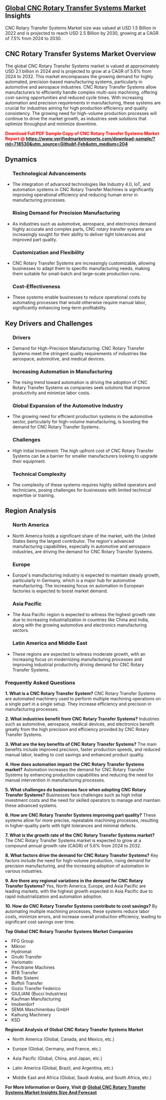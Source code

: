 <h2><a href="https://www.verifiedmarketreports.com/download-sample/?rid=718530&amp;utm_source=Githubf&amp;utm_medium=204" target="_blank">Global CNC Rotary Transfer Systems Market</a> Insights</h2><p>CNC Rotary Transfer Systems Market size was valued at USD 1.5 Billion in 2022 and is projected to reach USD 2.5 Billion by 2030, growing at a CAGR of 7.5% from 2024 to 2030.</p><p> <h2>CNC Rotary Transfer Systems Market Overview</h2> <p>The global CNC Rotary Transfer Systems market is valued at approximately USD 2.1 billion in 2024 and is projected to grow at a CAGR of 5.6% from 2024 to 2032. This market encompasses the growing demand for highly automated, precision-based manufacturing systems, particularly in automotive and aerospace industries. CNC Rotary Transfer Systems allow manufacturers to efficiently handle complex multi-axis machining, offering cost-saving opportunities and reduced cycle times. With increasing automation and precision requirements in manufacturing, these systems are crucial for industries aiming for high production efficiency and quality consistency. The growing need for high-volume production processes will continue to drive the market growth, as industries seek solutions that optimize throughput and minimize downtime.</p> <p><strong><p><span class=""><span style="color: #ff0000;"><strong>Download Full PDF Sample Copy of CNC Rotary Transfer Systems Market Report</strong> @ </span><a href="https://www.verifiedmarketreports.com/download-sample/?rid=718530&amp;utm_source=Githubf-Feb&amp;utm_medium=204" target="_blank">https://www.verifiedmarketreports.com/download-sample/?rid=718530&amp;utm_source=Githubf-Feb&amp;utm_medium=204</a></span></p></strong></p> <h2>Dynamics</h2> <ul> <h3>Technological Advancements</h3> <li>The integration of advanced technologies like Industry 4.0, IoT, and automation systems in CNC Rotary Transfer Machines is significantly improving operational efficiency and reducing human error in manufacturing processes.</li> <h3>Rising Demand for Precision Manufacturing</h3> <li>As industries such as automotive, aerospace, and electronics demand highly accurate and complex parts, CNC rotary transfer systems are increasingly sought for their ability to deliver tight tolerances and improved part quality.</li> <h3>Customization and Flexibility</h3> <li>CNC Rotary Transfer Systems are increasingly customizable, allowing businesses to adapt them to specific manufacturing needs, making them suitable for small-batch and large-scale production runs.</li> <h3>Cost-Effectiveness</h3> <li>These systems enable businesses to reduce operational costs by automating processes that would otherwise require manual labor, significantly enhancing long-term profitability.</li> </ul> <h2>Key Drivers and Challenges</h2> <ul> <h3>Drivers</h3> <li>Demand for High-Precision Manufacturing: CNC Rotary Transfer Systems meet the stringent quality requirements of industries like aerospace, automotive, and medical devices.</li> <h3>Increasing Automation in Manufacturing</h3> <li>The rising trend toward automation is driving the adoption of CNC Rotary Transfer Systems as companies seek solutions that improve productivity and minimize labor costs.</li> <h3>Global Expansion of the Automotive Industry</h3> <li>The growing need for efficient production systems in the automotive sector, particularly for high-volume manufacturing, is boosting the demand for CNC Rotary Transfer Systems.</li> <h3>Challenges</h3> <li>High Initial Investment: The high upfront cost of CNC Rotary Transfer Systems can be a barrier for smaller manufacturers looking to upgrade their equipment.</li> <h3>Technical Complexity</h3> <li>The complexity of these systems requires highly skilled operators and technicians, posing challenges for businesses with limited technical expertise or training.</li> </ul> <h2>Region Analysis</h2> <ul> <h3>North America</h3> <li>North America holds a significant share of the market, with the United States being the largest contributor. The region's advanced manufacturing capabilities, especially in automotive and aerospace industries, are driving the demand for CNC Rotary Transfer Systems.</li> <h3>Europe</h3> <li>Europe's manufacturing industry is expected to maintain steady growth, particularly in Germany, which is a major hub for automotive manufacturing. The increasing focus on automation in European factories is expected to boost market demand.</li> <h3>Asia Pacific</h3> <li>The Asia Pacific region is expected to witness the highest growth rate due to increasing industrialization in countries like China and India, along with the growing automotive and electronics manufacturing sectors.</li> <h3>Latin America and Middle East</h3> <li>These regions are expected to witness moderate growth, with an increasing focus on modernizing manufacturing processes and improving industrial productivity driving demand for CNC Rotary Transfer Systems.</li> </ul> <h3>Frequently Asked Questions</h3> <p><strong>1. What is a CNC Rotary Transfer System?</strong> CNC Rotary Transfer Systems are automated machinery used to perform multiple machining operations on a single part in a single setup. They increase efficiency and precision in manufacturing processes.</p> <p><strong>2. What industries benefit from CNC Rotary Transfer Systems?</strong> Industries such as automotive, aerospace, medical devices, and electronics benefit greatly from the high precision and efficiency provided by CNC Rotary Transfer Systems.</p> <p><strong>3. What are the key benefits of CNC Rotary Transfer Systems?</strong> The main benefits include improved precision, faster production speeds, and reduced manual labor, leading to cost savings and enhanced product quality.</p> <p><strong>4. How does automation impact the CNC Rotary Transfer Systems market?</strong> Automation increases the demand for CNC Rotary Transfer Systems by enhancing production capabilities and reducing the need for manual intervention in manufacturing processes.</p> <p><strong>5. What challenges do businesses face when adopting CNC Rotary Transfer Systems?</strong> Businesses face challenges such as high initial investment costs and the need for skilled operators to manage and maintain these advanced systems.</p> <p><strong>6. How are CNC Rotary Transfer Systems improving part quality?</strong> These systems allow for more precise, repeatable machining processes, resulting in higher-quality parts with tight tolerances and minimal defects.</p> <p><strong>7. What is the growth rate of the CNC Rotary Transfer Systems market?</strong> The CNC Rotary Transfer Systems market is expected to grow at a compound annual growth rate (CAGR) of 5.6% from 2024 to 2032.</p> <p><strong>8. What factors drive the demand for CNC Rotary Transfer Systems?</strong> Key factors include the need for high-volume production, rising demand for precision manufacturing, and the increasing adoption of automation in various industries.</p> <p><strong>9. Are there any regional variations in the demand for CNC Rotary Transfer Systems?</strong> Yes, North America, Europe, and Asia Pacific are leading markets, with the highest growth expected in Asia Pacific due to rapid industrialization and automation adoption.</p> <p><strong>10. How do CNC Rotary Transfer Systems contribute to cost savings?</strong> By automating multiple machining processes, these systems reduce labor costs, minimize errors, and increase overall production efficiency, leading to significant cost savings over time.</p> </p><p><strong>Top Global CNC Rotary Transfer Systems Market Companies</strong></p><div data-test-id=""><p><li>FFG Group</li><li> Mikron</li><li> Hydromat</li><li> Gnutti Transfer</li><li> Variomatic</li><li> Precitrame Machines</li><li> BTB Transfer</li><li> Riello Sistemi</li><li> Buffoli Transfer</li><li> Gozio Transfer Federico</li><li> GIULIANI (Bucci Industries)</li><li> Kaufman Manufacturing</li><li> Imoberdorf</li><li> SEMA Maschinenbau GmbH</li><li> Kaihung Machinery</li><li> KSD</li></p><div><strong>Regional Analysis of&nbsp;Global CNC Rotary Transfer Systems Market</strong></div><ul><li dir="ltr"><p dir="ltr">North America&nbsp;(Global, Canada, and Mexico, etc.)</p></li><li dir="ltr"><p dir="ltr">Europe (Global, Germany, and France, etc.)</p></li><li dir="ltr"><p dir="ltr">Asia Pacific&nbsp;(Global, China, and Japan, etc.)</p></li><li dir="ltr"><p dir="ltr">Latin America&nbsp;(Global, Brazil, and Argentina, etc.)</p></li><li dir="ltr">Middle East and Africa&nbsp;(Global, Saudi Arabia, and South Africa, etc.)</li></ul><p><strong>For More Information or Query, Visit @&nbsp;</strong><strong><a href="https://www.verifiedmarketreports.com/product/cnc-rotary-transfer-systems-market/?utm_source=Githubf&amp;utm_medium=204" target="_blank">Global CNC Rotary Transfer Systems Market Insights Size And Forecast</a></strong></p></div>
